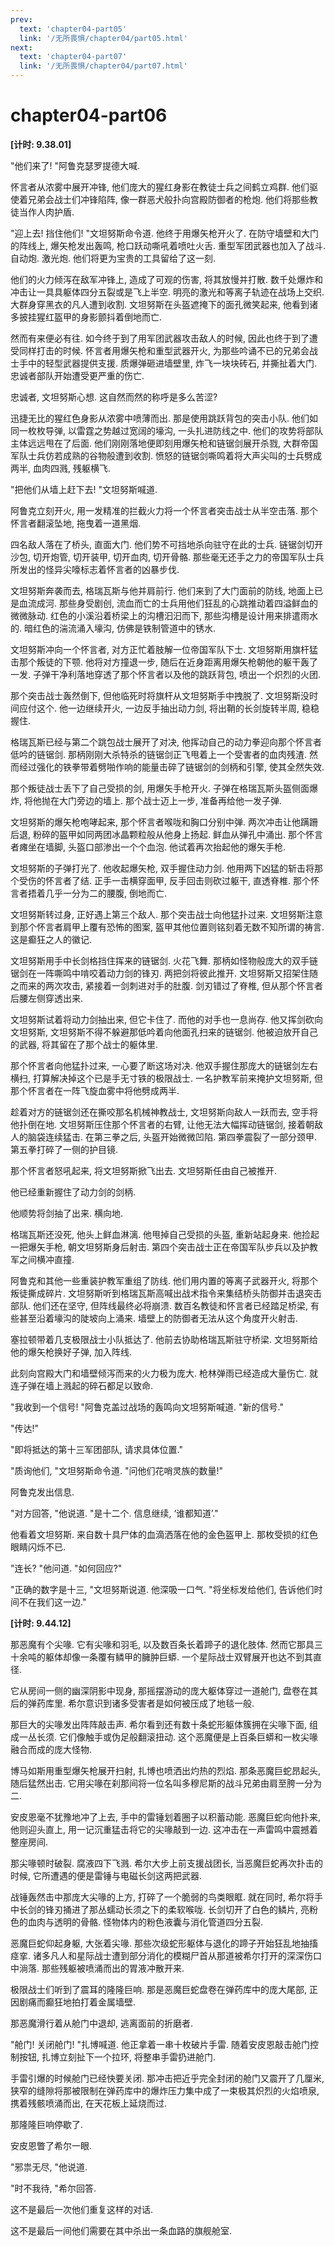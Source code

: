 ```yaml
---
prev:
  text: 'chapter04-part05'
  link: '/无所畏惧/chapter04/part05.html'
next:
  text: 'chapter04-part07'
  link: '/无所畏惧/chapter04/part07.html'
---
```


# chapter04-part06

**[计时: 9.38.01]**

"他们来了! "阿鲁克瑟罗提德大喊.

怀言者从浓雾中展开冲锋, 他们庞大的猩红身影在教徒士兵之间鹤立鸡群. 他们驱使着兄弟会战士们冲锋陷阵, 像一群恶犬般扑向宫殿防御者的枪炮. 他们将那些教徒当作人肉护盾.

"迎上去! 挡住他们! "文坦努斯命令道. 他终于用爆矢枪开火了. 在防守墙壁和大门的阵线上, 爆矢枪发出轰鸣, 枪口跃动嘶吼着喷吐火舌. 重型军团武器也加入了战斗. 自动炮. 激光炮. 他们将更为宝贵的工具留给了这一刻.

他们的火力倾泻在敌军冲锋上, 造成了可观的伤害, 将其放慢并打散. 数千处爆炸和冲击让一具具躯体四分五裂或是飞上半空. 明亮的激光和等离子轨迹在战场上交织. 大群身穿黑衣的凡人遭到收割. 文坦努斯在头盔遮掩下的面孔微笑起来, 他看到诸多披挂猩红盔甲的身影颤抖着倒地而亡.

然而有来便必有往. 如今终于到了用军团武器攻击敌人的时候, 因此也终于到了遭受同样打击的时候. 怀言者用爆矢枪和重型武器开火, 为那些吟诵不已的兄弟会战士手中的轻型武器提供支援. 质爆弹砸进墙壁里, 炸飞一块块砖石, 并撕扯着大门. 忠诚者部队开始遭受更严重的伤亡.

忠诚者, 文坦努斯心想. 这自然而然的称呼是多么苦涩?

迅捷无比的猩红色身影从浓雾中喷薄而出. 那是使用跳跃背包的突击小队. 他们如同一枚枚导弹, 以雷霆之势越过宽阔的壕沟, 一头扎进防线之中. 他们的攻势将部队主体远远甩在了后面. 他们刚刚落地便即刻用爆矢枪和链锯剑展开杀戮, 大群帝国军队士兵仿若成熟的谷物般遭到收割. 愤怒的链锯剑嘶鸣着将大声尖叫的士兵劈成两半, 血肉四溅, 残躯横飞.

"把他们从墙上赶下去! "文坦努斯喊道.

阿鲁克立刻开火, 用一发精准的拦截火力将一个怀言者突击战士从半空击落. 那个怀言者翻滚坠地, 拖曳着一道黑烟.

四名敌人落在了桥头, 直面大门. 他们势不可挡地杀向驻守在此的士兵. 链锯剑切开沙包, 切开炮管, 切开装甲, 切开血肉, 切开骨骼. 那些毫无还手之力的帝国军队士兵所发出的怪异尖嚎标志着怀言者的凶暴步伐.

文坦努斯奔袭而去, 格瑞瓦斯与他并肩前行. 他们来到了大门面前的防线, 地面上已是血流成河. 那些身受剧创, 流血而亡的士兵用他们狂乱的心跳推动着四溢鲜血的微微脉动. 红色的小溪沿着桥梁上的沟槽汩汩而下, 那些沟槽是设计用来排遣雨水的. 暗红色的湍流涌入壕沟, 仿佛是铁制管道中的锈水.

文坦努斯冲向一个怀言者, 对方正忙着肢解一位帝国军队下士. 文坦努斯用旗杆猛击那个叛徒的下颚. 他将对方撞退一步, 随后在近身距离用爆矢枪朝他的躯干轰了一发. 子弹干净利落地穿透了那个怀言者以及他的跳跃背包, 喷出一个炽烈的火团.

那个突击战士轰然倒下, 但他临死时将旗杆从文坦努斯手中拽脱了. 文坦努斯没时间应付这个. 他一边继续开火, 一边反手抽出动力剑, 将出鞘的长剑旋转半周, 稳稳握住.

格瑞瓦斯已经与第二个跳包战士展开了对决, 他挥动自己的动力拳迎向那个怀言者低吟的链锯剑. 那柄刚刚大杀特杀的链锯剑正飞甩着上一个受害者的血肉残渣. 然而经过强化的铁拳带着劈啪作响的能量击碎了链锯剑的剑柄和引擎, 使其全然失效.

那个叛徒战士丢下了自己受损的剑, 用爆矢手枪开火. 子弹在格瑞瓦斯头盔侧面爆炸, 将他抛在大门旁边的墙上. 那个战士迈上一步, 准备再给他一发子弹.

文坦努斯的爆矢枪咆哮起来, 那个怀言者喉咙和胸口分别中弹. 两次冲击让他蹒跚后退, 粉碎的盔甲如同两团冰晶颗粒般从他身上扬起. 鲜血从弹孔中涌出. 那个怀言者瘫坐在墙脚, 头盔口部渗出一个个血泡. 他试着再次抬起他的爆矢手枪.

文坦努斯的子弹打光了. 他收起爆矢枪, 双手握住动力剑. 他用两下凶猛的斩击将那个受伤的怀言者了结. 正手一击横穿面甲, 反手回击则砍过躯干, 直透脊椎. 那个怀言者捂着几乎一分为二的腰腹, 倒地而亡.

文坦努斯转过身, 正好遇上第三个敌人. 那个突击战士向他猛扑过来. 文坦努斯注意到那个怀言者肩甲上覆有恐怖的图案, 盔甲其他位置则铭刻着无数不知所谓的祷言. 这是癫狂之人的徽记.

文坦努斯用手中长剑格挡住挥来的链锯剑. 火花飞舞. 那柄如怪物般庞大的双手链锯剑在一阵嘶鸣中啃咬着动力剑的锋刃. 两把剑将彼此推开. 文坦努斯又招架住随之而来的两次攻击, 紧接着一剑刺进对手的肚腹. 剑刃错过了脊椎, 但从那个怀言者后腰左侧穿透出来.

文坦努斯试着将动力剑抽出来, 但它卡住了. 而他的对手也一息尚存. 他又挥剑砍向文坦努斯, 文坦努斯不得不躲避那低吟着向他面孔扫来的链锯剑. 他被迫放开自己的武器, 将其留在了那个战士的躯体里.

那个怀言者向他猛扑过来, 一心要了断这场对决. 他双手握住那庞大的链锯剑左右横扫, 打算解决掉这个已是手无寸铁的极限战士. 一名护教军前来掩护文坦努斯, 但那个怀言者在一阵飞旋血雾中将他劈成两半.

趁着对方的链锯剑还在撕咬那名机械神教战士, 文坦努斯向敌人一跃而去, 空手将他扑倒在地. 文坦努斯压住那个怀言者的右臂, 让他无法大幅挥动链锯剑, 接着朝敌人的脑袋连续猛击. 在第三拳之后, 头盔开始微微凹陷. 第四拳震裂了一部分颈甲. 第五拳打碎了一侧的护目镜.

那个怀言者怒吼起来, 将文坦努斯掀飞出去. 文坦努斯任由自己被推开.

他已经重新握住了动力剑的剑柄.

他顺势将剑抽了出来. 横向地.

格瑞瓦斯还没死, 他头上鲜血淋漓. 他甩掉自己受损的头盔, 重新站起身来. 他捡起一把爆矢手枪, 朝文坦努斯身后射击. 第四个突击战士正在帝国军队步兵以及护教军之间横冲直撞.

阿鲁克和其他一些重装护教军重组了防线. 他们用内置的等离子武器开火, 将那个叛徒撕成碎片. 文坦努斯听到格瑞瓦斯高喊出战术指令来集结桥头防御并击退突击部队. 他们还在坚守, 但阵线最终必将崩溃. 数百名教徒和怀言者已经踏足桥梁, 有些甚至沿着壕沟的陡坡向上涌来. 墙壁上的防御者无法从这个角度开火射击.

塞拉顿带着几支极限战士小队抵达了. 他前去协助格瑞瓦斯驻守桥梁. 文坦努斯给他的爆矢枪换好子弹, 加入阵线.

此刻向宫殿大门和墙壁倾泻而来的火力极为庞大. 枪林弹雨已经造成大量伤亡. 就连子弹在墙上溅起的碎石都足以致命.

"我收到一个信号! "阿鲁克盖过战场的轰鸣向文坦努斯喊道. "新的信号."

"传达!"

"即将抵达的第十三军团部队, 请求具体位置."

"质询他们, "文坦努斯命令道. "问他们花哨灵族的数量!"

阿鲁克发出信息.

"对方回答, "他说道. "是十二个. 信息继续, ‘谁都知道’."

他看着文坦努斯. 来自数十具尸体的血滴洒落在他的金色盔甲上. 那枚受损的红色眼睛闪烁不已.

"连长? "他问道. "如何回应?"

"正确的数字是十三, "文坦努斯说道. 他深吸一口气. "将坐标发给他们, 告诉他们时间不在我们这一边."

**[计时: 9.44.12]**

那恶魔有个尖喙. 它有尖喙和羽毛, 以及数百条长着蹄子的退化肢体. 然而它那具三十余吨的躯体却像一条覆有鳞甲的臃肿巨蟒. 一个星际战士双臂展开也达不到其直径.

它从房间一侧的幽深阴影中现身, 那摇摆游动的庞大躯体穿过一道舱门, 盘卷在其后的弹药库里. 希尔意识到诸多受害者是如何被压成了地毯一般.

那巨大的尖喙发出阵阵敲击声. 希尔看到还有数十条蛇形躯体簇拥在尖喙下面, 组成一丛长须. 它们像触手或伪足般翻滚扭动. 这个恶魔便是上百条巨蟒和一枚尖喙融合而成的庞大怪物.

博马如斯用重型爆矢枪展开扫射, 扎博也喷洒出灼热的烈焰. 那条恶魔巨蛇昂起头, 随后猛然出击. 它用尖喙在刹那间将一位名叫多穆尼斯的战斗兄弟由肩至胯一分为二.

安皮恩毫不犹豫地冲了上去, 手中的雷锤划着圈子以积蓄动能. 恶魔巨蛇向他扑来, 他则迎头直上, 用一记沉重猛击将它的尖喙敲到一边. 这冲击在一声雷鸣中震撼着整座房间.

那尖喙顿时破裂. 腐液四下飞溅. 希尔大步上前支援战团长, 当恶魔巨蛇再次扑击的时候, 它所遭遇的便是雷锤与电磁长剑这两把武器.

战锤轰然击中那庞大尖喙的上方, 打碎了一个脆弱的鸟类眼眶. 就在同时, 希尔将手中长剑的锋刃捅进了那丛蠕动长须之下的柔软喉咙. 长剑切开了白色的鳞片, 亮粉色的血肉与透明的骨骼. 怪物体内的粉色液囊与消化管道四分五裂.

恶魔巨蛇仰起身躯, 大张着尖喙. 那些次级蛇形躯体与退化的蹄子开始狂乱地抽搐痉挛. 诸多凡人和星际战士遭到部分消化的模糊尸首从那道被希尔打开的深深伤口中淌落. 那些残躯被喷涌而出的胃液冲散开来.

极限战士们听到了震耳的隆隆巨响. 那是恶魔巨蛇盘卷在弹药库中的庞大尾部, 正因剧痛而癫狂地拍打着金属墙壁.

那恶魔滑行着从舱门中退却, 逃离面前的折磨者.

"舱门! 关闭舱门! "扎博喊道. 他正拿着一串十枚破片手雷. 随着安皮恩敲击舱门控制按钮, 扎博立刻扯下一个拉环, 将整串手雷扔进舱门.

手雷引爆的时候舱门已经快要关闭. 那冲击把近乎完全封闭的舱门又震开了几厘米, 狭窄的缝隙将那被限制在弹药库中的爆炸压力集中成了一束极其炽烈的火焰喷泉, 携着残骸喷涌而出, 在天花板上延烧而过.

那隆隆巨响停歇了.

安皮恩瞥了希尔一眼.

"邪祟无尽, "他说道.

"时不我待, "希尔回答.

这不是最后一次他们重复这样的对话.

这不是最后一间他们需要在其中杀出一条血路的旗舰舱室.
